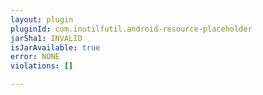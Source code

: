 ```yaml
---
layout: plugin
pluginId: com.inutilfutil.android-resource-placeholder
jarSha1: INVALID
isJarAvailable: true
error: NONE
violations: []

---
```

